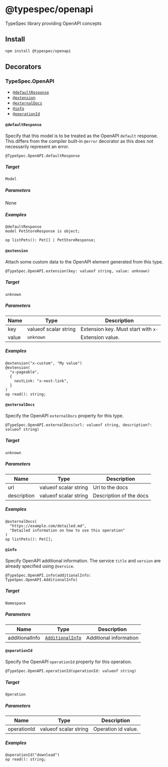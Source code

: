 # @typespec/openapi

TypeSpec library providing OpenAPI concepts

## Install

```bash
npm install @typespec/openapi
```

## Decorators

### TypeSpec.OpenAPI

- [`@defaultResponse`](#@defaultresponse)
- [`@extension`](#@extension)
- [`@externalDocs`](#@externaldocs)
- [`@info`](#@info)
- [`@operationId`](#@operationid)

#### `@defaultResponse`

Specify that this model is to be treated as the OpenAPI `default` response.
This differs from the compiler built-in `@error` decorator as this does not necessarily represent an error.

```typespec
@TypeSpec.OpenAPI.defaultResponse
```

##### Target

`Model`

##### Parameters

None

##### Examples

```typespec
@defaultResponse
model PetStoreResponse is object;

op listPets(): Pet[] | PetStoreResponse;
```

#### `@extension`

Attach some custom data to the OpenAPI element generated from this type.

```typespec
@TypeSpec.OpenAPI.extension(key: valueof string, value: unknown)
```

##### Target

`unknown`

##### Parameters

| Name  | Type                  | Description                         |
| ----- | --------------------- | ----------------------------------- |
| key   | valueof scalar string | Extension key. Must start with `x-` |
| value | `unknown`             | Extension value.                    |

##### Examples

```typespec
@extension("x-custom", "My value")
@extension(
  "x-pageable",
  {
    nextLink: "x-next-link",
  }
)
op read(): string;
```

#### `@externalDocs`

Specify the OpenAPI `externalDocs` property for this type.

```typespec
@TypeSpec.OpenAPI.externalDocs(url: valueof string, description?: valueof string)
```

##### Target

`unknown`

##### Parameters

| Name        | Type                  | Description             |
| ----------- | --------------------- | ----------------------- |
| url         | valueof scalar string | Url to the docs         |
| description | valueof scalar string | Description of the docs |

##### Examples

```typespec
@externalDocs(
  "https://example.com/detailed.md",
  "Detailed information on how to use this operation"
)
op listPets(): Pet[];
```

#### `@info`

Specify OpenAPI additional information.
The service `title` and `version` are already specified using `@service`.

```typespec
@TypeSpec.OpenAPI.info(additionalInfo: TypeSpec.OpenAPI.AdditionalInfo)
```

##### Target

`Namespace`

##### Parameters

| Name           | Type                                | Description            |
| -------------- | ----------------------------------- | ---------------------- |
| additionalInfo | [`AdditionalInfo`](#additionalinfo) | Additional information |

#### `@operationId`

Specify the OpenAPI `operationId` property for this operation.

```typespec
@TypeSpec.OpenAPI.operationId(operationId: valueof string)
```

##### Target

`Operation`

##### Parameters

| Name        | Type                  | Description         |
| ----------- | --------------------- | ------------------- |
| operationId | valueof scalar string | Operation id value. |

##### Examples

```typespec
@operationId("download")
op read(): string;
```
